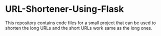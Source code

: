 # URL-Shortener-Using-Flask
This repository contains code files for a small project that can be used to shorten the long URLs and the short URLs work same as the long ones.
